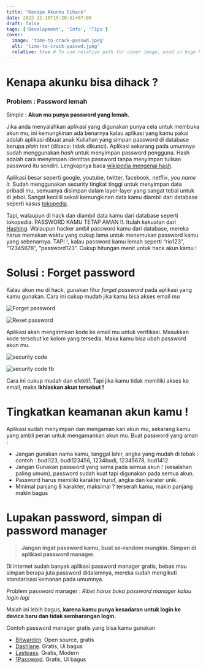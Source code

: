 ```yaml
---
title: "Kenapa Akunku Dihack"
date: 2022-11-10T15:20:51+07:00
draft: false
tags: ['Development', 'Info', 'Tips']
cover:
  image: 'time-to-crack-passwd.jpeg'
  alt: 'time-to-crack-passwd.jpeg'
  relative: true # To use relative path for cover image, used in hugo Page-bundles
---
```


Kenapa akunku bisa dihack ?
===========================

### Problem : Password lemah

Simple : **Akun mu punya password yang lemah.**

Jika anda menyalahkan aplikasi yang digunakan punya cela untuk membuka akun mu, ini kemungkinan ada benarnya kalau aplikasi yang kamu pakai adalah aplikasi dibuat anak Kuliahan yang simpan password di database berupa _plain text_ (dibaca: tidak dikunci). Aplikasi sekarang pada umumnya sudah menggunakan _hash_ untuk menyimpan password pengguna. Hash adalah cara menyimpan identitas password tanpa menyimpan tulisan password itu sendiri. Lengkapnya baca [wikipedia mengenai hash](https://id.wikipedia.org/wiki/Hash).

Aplikasi besar seperti google, youtube, twitter, facebook, netflix, _you name it._ Sudah menggunakan security tingkat tinggi untuk menyimpan data pribadi mu, semuanya disimpan dalam layer-layer yang sangat tebal untuk di jebol. Sangat keciiiil sekali kemungkinan data kamu diambil dari database seperti kasus [tokopedia](https://www.cnbcindonesia.com/tech/20200504094139-37-155966/bahaya-lain-dari-tokopedia-di-hack-91-juta-data-bocor).

Tapi, walaupun di hack dan diambil data kamu dari database seperti tokopedia. PASSWORD KAMU TETAP AMAN !!. Itulah kekuatan dari [Hashing](https://id.wikipedia.org/wiki/Hash). Walaupun hacker ambil password kamu dari database, mereka harus memakan waktu yang cukup lama untuk menemukan password kamu yang sebenarnya. TAPI !, kalau password kamu lemah seperti “rio123”, “12345678”, “password123”. Cukup hitungan menit untuk hack akun kamu !

Solusi : Forget password
========================

Kalau akun mu di hack, gunakan fitur _forget password_ pada aplikasi yang kamu gunakan. Cara ini cukup mudah jika kamu bisa akses email mu

![Forget password](https://miro.medium.com/max/720/1*Sd_XFcyYBhkhBf6js9HwdQ.png)

![Reset password](https://miro.medium.com/max/720/1*qsqFLuY8587oNdR59F694A.png)

Aplikasi akan mengirimkan kode ke email mu untuk verifikasi. Masukkan kode tersebut ke kolom yang tersedia. Maka kamu bisa ubah password akun mu.

![security code](https://miro.medium.com/max/720/1*-zzUU50PFuF_9atNKUYVng.png)

![security code fb](https://miro.medium.com/max/640/1*HbwZIoD3UHpButNi88KM4w.png)

Cara ini cukup mudah dan efektif. Tapi jika kamu tidak memiliki akses ke email, maka **Ikhlaskan akun tersebut !**

Tingkatkan keamanan akun kamu !
===============================

Aplikasi sudah menyimpan dan mengaman kan akun mu, sekarang kamu yang ambil peran untuk mengamankan akun mu. Buat password yang aman :

*   Jangan gunakan nama kamu, tanggal lahir, angka yang mudah di tebak : contoh : budi123, budi123456, 1234budi, 12345678, bud1412.
*   Jangan Gunakan password yang sama pada semua akun ! (kesalahan paling umum), password sudah kuat tapi digunakan pada semua akun.
*   Password harus memiliki karakter huruf, angka dan karater unik.
*   Minimal panjang 8 karakter, maksimal ? terserah kamu, makin panjang makin bagus

Lupakan password, simpan di password manager
============================================

> **Jangan ingat password kamu, buat se-random mungkin. Simpan di aplikasi password manager.**

Di internet sudah banyak aplikasi password manager gratis, bebas mau simpan berapa juta password didalamnya, mereka sudah mengikuti standarisasi kemanan pada umumnya.

Problem password manager : _Ribet harus buka password manager kalau login lagi_

Malah ini lebih bagus, **karena kamu punya kesadaran untuk login ke device baru dan tidak sembarangan login.**

Contoh password manager gratis yang bisa kamu gunakan

*   [Bitwarden](https://bitwarden.com/). Open source, gratis
*   [Dashlane](https://www.dashlane.com/). Gratis, Ui bagus
*   [Lastpass](https://www.lastpass.com/). Gratis, Modern
*   [1Password](https://1password.com). Gratis, Ui bagus